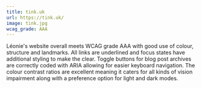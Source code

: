 ```yaml
---
title: tink.uk
url: https://tink.uk/
image: tink.jpg
wcag_grade: AAA
---
```


Léonie's website overall meets WCAG grade AAA with good use of colour, structure and landmarks. All links are underlined and focus states have additional styling to make the clear. Toggle buttons for blog post archives are correctly coded with ARIA allowing for easier keyboard navigation. The colour contrast ratios are excellent meaning it caters for all kinds of vision impairment along with a preference option for light and dark modes.

